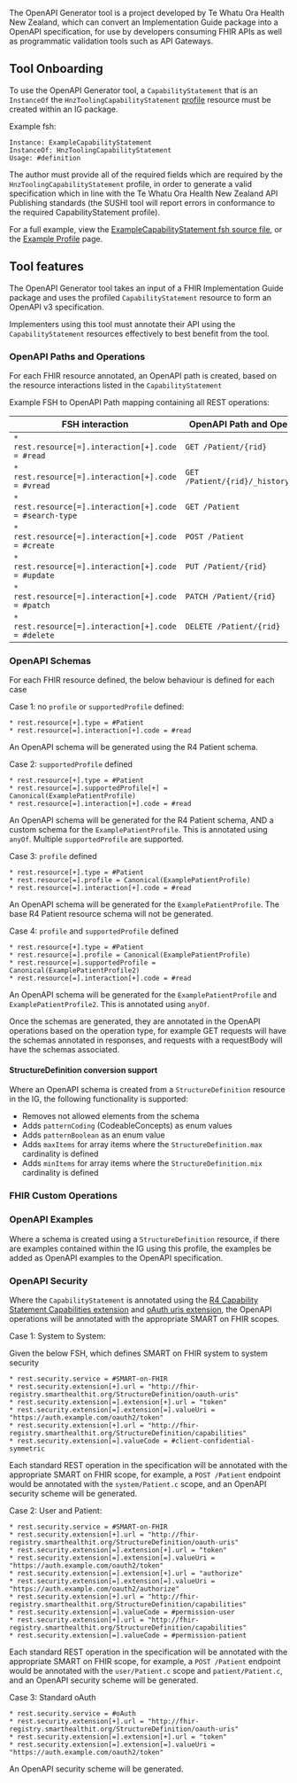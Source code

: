 The OpenAPI Generator tool is a project developed by Te Whatu Ora Health New Zealand, which can convert an Implementation Guide package into a OpenAPI specification, for use by developers consuming FHIR APIs as well as programmatic validation tools such as API Gateways.

## Tool Onboarding

To use the OpenAPI Generator tool, a `CapabilityStatement` that is an `InstanceOf` the `HnzToolingCapabilityStatement` [profile](./StructureDefinition-hnz-capability-statement.html) resource must be created within an IG package.

Example fsh:

```
Instance: ExampleCapabilityStatement
InstanceOf: HnzToolingCapabilityStatement
Usage: #definition
```

The author must provide all of the required fields which are required by the `HnzToolingCapabilityStatement` profile, in order to generate a valid specification which in line with the Te Whatu Ora Health New Zealand API Publishing standards (the SUSHI tool will report errors in conformance to the required CapabilityStatement profile).

For a full example, view the [ExampleCapabilityStatement fsh source file](https://github.com/tewhatuora/hnz-digital-tooling/blob/master/input/fsh/profiles/ExampleCapabilityStatement.fsh), or the [Example Profile](./CapabilityStatement-ExampleCapabilityStatement.html) page.

## Tool features

The OpenAPI Generator tool takes an input of a FHIR Implementation Guide package and uses the profiled `CapabilityStatement` resource to form an OpenAPI v3 specification.

Implementers using this tool must annotate their API using the `CapabilityStatement` resources effectively to best benefit from the tool.

### OpenAPI Paths and Operations

For each FHIR resource annotated, an OpenAPI path is created, based on the resource interactions listed in the `CapabilityStatement`

Example FSH to OpenAPI Path mapping containing all REST operations:

| FSH interaction | OpenAPI Path and Operation | 
|----------|----------|
| `* rest.resource[=].interaction[+].code = #read`  | `GET /Patient/{rid}` |
| `* rest.resource[=].interaction[+].code = #vread`  | `GET /Patient/{rid}/_history/{vid}` |
| `* rest.resource[=].interaction[+].code = #search-type`  | `GET /Patient` |
| `* rest.resource[=].interaction[+].code = #create`  | `POST /Patient` |
| `* rest.resource[=].interaction[+].code = #update`  | `PUT /Patient/{rid}` |
| `* rest.resource[=].interaction[+].code = #patch`  | `PATCH /Patient/{rid}` |
| `* rest.resource[=].interaction[+].code = #delete` | `DELETE /Patient/{rid}` | 


### OpenAPI Schemas

For each FHIR resource defined, the below behaviour is defined for each case

Case 1: no `profile` or `supportedProfile` defined:

```fsh
* rest.resource[+].type = #Patient
* rest.resource[=].interaction[+].code = #read
```

An OpenAPI schema will be generated using the R4 Patient schema.

Case 2: `supportedProfile` defined

```fsh
* rest.resource[+].type = #Patient
* rest.resource[=].supportedProfile[+] = Canonical(ExamplePatientProfile)
* rest.resource[=].interaction[+].code = #read
```

An OpenAPI schema will be generated for the R4 Patient schema, AND a custom schema for the `ExamplePatientProfile`. This is annotated using `anyOf`. Multiple `supportedProfile` are supported.

Case 3: `profile` defined

```fsh
* rest.resource[+].type = #Patient
* rest.resource[=].profile = Canonical(ExamplePatientProfile)
* rest.resource[=].interaction[+].code = #read
```

An OpenAPI schema will be generated for the `ExamplePatientProfile`. The base R4 Patient resource schema will not be generated.

Case 4: `profile` and `supportedProfile` defined

```fsh
* rest.resource[+].type = #Patient
* rest.resource[=].profile = Canonical(ExamplePatientProfile)
* rest.resource[=].supportedProfile = Canonical(ExamplePatientProfile2)
* rest.resource[=].interaction[+].code = #read
```

An OpenAPI schema will be generated for the `ExamplePatientProfile` and `ExamplePatientProfile2`. This is annotated using `anyOf`.

Once the schemas are generated, they are annotated in the OpenAPI operations based on the operation type, for example GET requests will have the schemas annotated in responses, and requests with a requestBody will have the schemas associated.

#### StructureDefinition conversion support
Where an OpenAPI schema is created from a `StructureDefinition` resource in the IG, the following functionality is supported:
- Removes not allowed elements from the schema
- Adds `patternCoding` (CodeableConcepts) as enum values
- Adds `patternBoolean` as an enum value
- Adds `maxItems` for array items where the `StructureDefinition.max` cardinality is defined
- Adds `minItems` for array items where the `StructureDefinition.mix` cardinality is defined

### FHIR Custom Operations


### OpenAPI Examples
Where a schema is created using a `StructureDefinition` resource, if there are examples contained within the IG using this profile, the examples be added as OpenAPI examples to the OpenAPI specification.

### OpenAPI Security
Where the `CapabilityStatement` is annotated using the [R4 Capability Statement Capabilities extension](https://hl7.org/fhir/r4/extension-capabilities.html) and [oAuth uris extension](https://hl7.org/fhir/r4/extension-oauth-uris.html), the OpenAPI operations will be annotated with the appropriate SMART on FHIR scopes.

Case 1: System to System:

Given the below FSH, which defines SMART on FHIR system to system security

```
* rest.security.service = #SMART-on-FHIR
* rest.security.extension[+].url = "http://fhir-registry.smarthealthit.org/StructureDefinition/oauth-uris"
* rest.security.extension[=].extension[+].url = "token"
* rest.security.extension[=].extension[=].valueUri = "https://auth.example.com/oauth2/token"
* rest.security.extension[+].url = "http://fhir-registry.smarthealthit.org/StructureDefinition/capabilities"
* rest.security.extension[=].valueCode = #client-confidential-symmetric
```

Each standard REST operation in the specification will be annotated with the appropriate SMART on FHIR scope, for example, a `POST /Patient` endpoint would be annotated with the `system/Patient.c` scope, and an OpenAPI security scheme will be generated.

Case 2: User and Patient:

```
* rest.security.service = #SMART-on-FHIR
* rest.security.extension[+].url = "http://fhir-registry.smarthealthit.org/StructureDefinition/oauth-uris"
* rest.security.extension[=].extension[+].url = "token"
* rest.security.extension[=].extension[=].valueUri = "https://auth.example.com/oauth2/token"
* rest.security.extension[=].extension[+].url = "authorize"
* rest.security.extension[=].extension[=].valueUri = "https://auth.example.com/oauth2/authorize"
* rest.security.extension[+].url = "http://fhir-registry.smarthealthit.org/StructureDefinition/capabilities"
* rest.security.extension[=].valueCode = #permission-user
* rest.security.extension[+].url = "http://fhir-registry.smarthealthit.org/StructureDefinition/capabilities"
* rest.security.extension[=].valueCode = #permission-patient
```

Each standard REST operation in the specification will be annotated with the appropriate SMART on FHIR scope, for example, a `POST /Patient` endpoint would be annotated with the `user/Patient.c` scope and `patient/Patient.c`, and an OpenAPI security scheme will be generated.

Case 3: Standard oAuth

```
* rest.security.service = #oAuth
* rest.security.extension[+].url = "http://fhir-registry.smarthealthit.org/StructureDefinition/oauth-uris"
* rest.security.extension[=].extension[+].url = "token"
* rest.security.extension[=].extension[=].valueUri = "https://auth.example.com/oauth2/token"
```

An OpenAPI security scheme will be generated.
